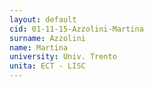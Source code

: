 ```yaml
---
layout: default 
cid: 01-11-15-Azzolini-Martina
surname: Azzolini
name: Martina
university: Univ. Trento
unita: ECT - LISC
---
```

